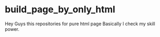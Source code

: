 # build_page_by_only_html
Hey Guys this repositories for pure html page 
Basically I check my skill power. 
